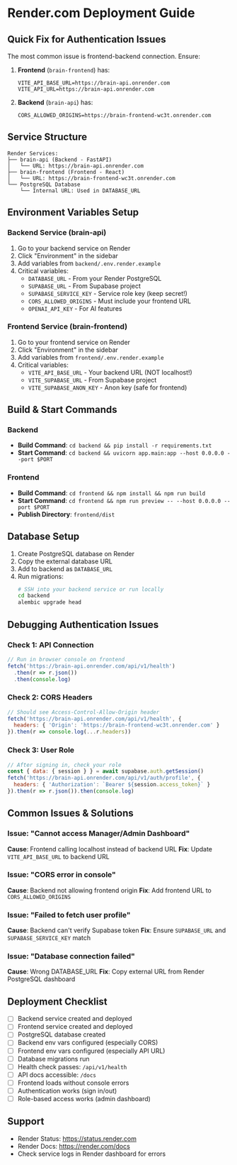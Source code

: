 # Render.com Deployment Guide

## Quick Fix for Authentication Issues

The most common issue is frontend-backend connection. Ensure:

1. **Frontend** (`brain-frontend`) has:
   ```
   VITE_API_BASE_URL=https://brain-api.onrender.com
   VITE_API_URL=https://brain-api.onrender.com
   ```

2. **Backend** (`brain-api`) has:
   ```
   CORS_ALLOWED_ORIGINS=https://brain-frontend-wc3t.onrender.com
   ```

## Service Structure

```
Render Services:
├── brain-api (Backend - FastAPI)
│   └── URL: https://brain-api.onrender.com
├── brain-frontend (Frontend - React)
│   └── URL: https://brain-frontend-wc3t.onrender.com
└── PostgreSQL Database
    └── Internal URL: Used in DATABASE_URL
```

## Environment Variables Setup

### Backend Service (brain-api)

1. Go to your backend service on Render
2. Click "Environment" in the sidebar
3. Add variables from `backend/.env.render.example`
4. Critical variables:
   - `DATABASE_URL` - From your Render PostgreSQL
   - `SUPABASE_URL` - From Supabase project
   - `SUPABASE_SERVICE_KEY` - Service role key (keep secret!)
   - `CORS_ALLOWED_ORIGINS` - Must include your frontend URL
   - `OPENAI_API_KEY` - For AI features

### Frontend Service (brain-frontend)

1. Go to your frontend service on Render
2. Click "Environment" in the sidebar
3. Add variables from `frontend/.env.render.example`
4. Critical variables:
   - `VITE_API_BASE_URL` - Your backend URL (NOT localhost!)
   - `VITE_SUPABASE_URL` - From Supabase project
   - `VITE_SUPABASE_ANON_KEY` - Anon key (safe for frontend)

## Build & Start Commands

### Backend
- **Build Command**: `cd backend && pip install -r requirements.txt`
- **Start Command**: `cd backend && uvicorn app.main:app --host 0.0.0.0 --port $PORT`

### Frontend
- **Build Command**: `cd frontend && npm install && npm run build`
- **Start Command**: `cd frontend && npm run preview -- --host 0.0.0.0 --port $PORT`
- **Publish Directory**: `frontend/dist`

## Database Setup

1. Create PostgreSQL database on Render
2. Copy the external database URL
3. Add to backend as `DATABASE_URL`
4. Run migrations:
   ```bash
   # SSH into your backend service or run locally
   cd backend
   alembic upgrade head
   ```

## Debugging Authentication Issues

### Check 1: API Connection
```javascript
// Run in browser console on frontend
fetch('https://brain-api.onrender.com/api/v1/health')
  .then(r => r.json())
  .then(console.log)
```

### Check 2: CORS Headers
```javascript
// Should see Access-Control-Allow-Origin header
fetch('https://brain-api.onrender.com/api/v1/health', {
  headers: { 'Origin': 'https://brain-frontend-wc3t.onrender.com' }
}).then(r => console.log(...r.headers))
```

### Check 3: User Role
```javascript
// After signing in, check your role
const { data: { session } } = await supabase.auth.getSession()
fetch('https://brain-api.onrender.com/api/v1/auth/profile', {
  headers: { 'Authorization': `Bearer ${session.access_token}` }
}).then(r => r.json()).then(console.log)
```

## Common Issues & Solutions

### Issue: "Cannot access Manager/Admin Dashboard"
**Cause**: Frontend calling localhost instead of backend URL
**Fix**: Update `VITE_API_BASE_URL` to backend URL

### Issue: "CORS error in console"
**Cause**: Backend not allowing frontend origin
**Fix**: Add frontend URL to `CORS_ALLOWED_ORIGINS`

### Issue: "Failed to fetch user profile"
**Cause**: Backend can't verify Supabase token
**Fix**: Ensure `SUPABASE_URL` and `SUPABASE_SERVICE_KEY` match

### Issue: "Database connection failed"
**Cause**: Wrong DATABASE_URL
**Fix**: Copy external URL from Render PostgreSQL dashboard

## Deployment Checklist

- [ ] Backend service created and deployed
- [ ] Frontend service created and deployed
- [ ] PostgreSQL database created
- [ ] Backend env vars configured (especially CORS)
- [ ] Frontend env vars configured (especially API URL)
- [ ] Database migrations run
- [ ] Health check passes: `/api/v1/health`
- [ ] API docs accessible: `/docs`
- [ ] Frontend loads without console errors
- [ ] Authentication works (sign in/out)
- [ ] Role-based access works (admin dashboard)

## Support

- Render Status: https://status.render.com
- Render Docs: https://render.com/docs
- Check service logs in Render dashboard for errors